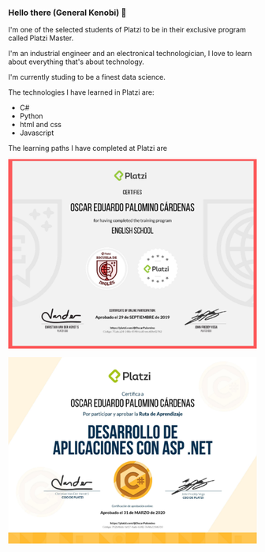 ### Hello there (General Kenobi) 👋

<!--
**OscarPalominoC/OscarPalominoC** is a ✨ _special_ ✨ repository because its `README.md` (this file) appears on your GitHub profile.

Here are some ideas to get you started:

- 🔭 I’m currently working on ...
- 🌱 I’m currently learning ...
- 👯 I’m looking to collaborate on ...
- 🤔 I’m looking for help with ...
- 💬 Ask me about ...
- 📫 How to reach me: ...
- 😄 Pronouns: ...
- ⚡ Fun fact: ...
-->
I'm one of the selected students of Platzi to be in their exclusive program called Platzi Master.

I'm an industrial engineer and an electronical technologician, I love to learn about everything that's about technology.

I'm currently studing to be a finest data science.

The technologies I have learned in Platzi are:
* C# 
* Python
* html and css
* Javascript

The learning paths I have completed at Platzi are

![English School](/english.png)

![C# Learning Path](/diploma.png)
